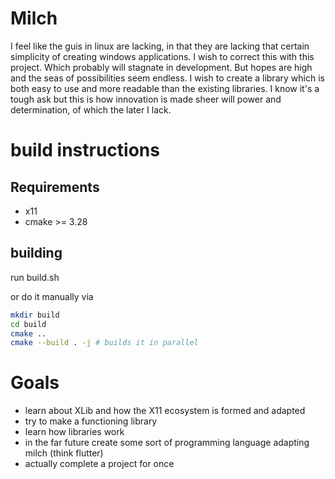# Milch
I feel like the guis in linux are lacking, in that they are lacking that certain simplicity of creating windows applications.
I wish to correct this with this project. Which probably will stagnate in development. But hopes are high and the seas of possibilities
seem endless. I wish to create a library which is both easy to use and more readable than the existing libraries. I know it's a tough ask but this is how
innovation is made sheer will power and determination, of which the later I lack.

# build instructions

## Requirements
- x11
- cmake >= 3.28

## building
run build.sh

or do it manually via
```bash
mkdir build
cd build
cmake ..
cmake --build . -j # builds it in parallel
```


# Goals
- learn about XLib and how the X11 ecosystem is formed and adapted
- try to make a functioning library
- learn how libraries work
- in the far future create some sort of programming language adapting milch (think flutter)
- actually complete a project for once